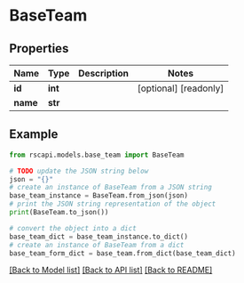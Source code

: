 # BaseTeam


## Properties

Name | Type | Description | Notes
------------ | ------------- | ------------- | -------------
**id** | **int** |  | [optional] [readonly] 
**name** | **str** |  | 

## Example

```python
from rscapi.models.base_team import BaseTeam

# TODO update the JSON string below
json = "{}"
# create an instance of BaseTeam from a JSON string
base_team_instance = BaseTeam.from_json(json)
# print the JSON string representation of the object
print(BaseTeam.to_json())

# convert the object into a dict
base_team_dict = base_team_instance.to_dict()
# create an instance of BaseTeam from a dict
base_team_form_dict = base_team.from_dict(base_team_dict)
```
[[Back to Model list]](../README.md#documentation-for-models) [[Back to API list]](../README.md#documentation-for-api-endpoints) [[Back to README]](../README.md)


